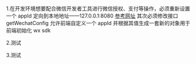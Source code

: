 1.在开发环境想要配合微信开发者工具进行微信授权、支付等操作，必须重新设置一个 appId 定向到本地地址——127.0.0.1:8080 [参考网址](https://www.jianshu.com/p/9ced1a297c95) 其次必须修改接口 getWechatConfig 允许前端自定义一个 appId 并根据其值生成一套新的对象用于前端初始化 wx sdk

2.测试

3.测试
